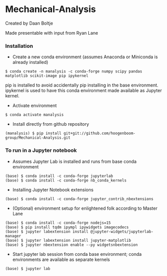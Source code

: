 # Mechanical-Analysis

Created by Daan Boltje

Made presentable with input from Ryan Lane  

### Installation
* Create a new conda environment (assumes Anaconda or Miniconda is already installed)
```
$ conda create -n manalysis -c conda-forge numpy scipy pandas matplotlib scikit-image pip ipykernel
```
pip is installed to avoid accidentally pip installing in the base environment. ipykernel is used to have this conda environment made available as Jupyter kernel. 

* Activate environment
```
$ conda activate manalysis
```

* Install directly from github repository
```
(manalysis) $ pip install git+git://github.com/hoogenboom-group/Mechanical-Analysis.git
```


### To run in a Jupyter notebook
* Assumes Jupyter Lab is installed and runs from base conda environment
```
(base) $ conda install -c conda-forge jupyterlab
(base) $ conda install -c conda-forge nb_conda_kernels
```

* Installing Jupyter Notebook extensions
```
(base) $ conda install -c conda-forge jupyter_contrib_nbextensions
```

* (Optional) environment setup for enlightened folk according to Master Lane
```
(base) $ conda install -c conda-forge nodejs=15
(base) $ pip install tqdm ipympl ipywidgets imagecodecs
(base) $ jupyter labextension install @jupyter-widgets/jupyterlab-manager
(base) $ jupyter labextension install jupyter-matplotlib
(base) $ jupyter nbextension enable --py widgetsnbextension
```

* Start jupyter lab session from conda base environment; conda environments are available as separate kernels
```
(base) $ jupyter lab
```

